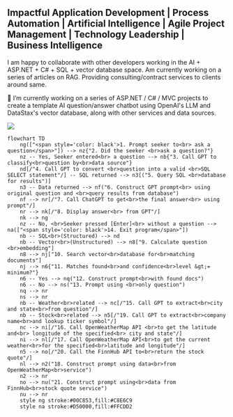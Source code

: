 ## Impactful Application Development | Process Automation | Artificial Intelligence | Agile Project Management | Technology Leadership | Business Intelligence

I am happy to collaborate with other developers working in the AI + ASP.NET + C# + SQL + vector database space. Am currently working on a series of articles on RAG. Providing consulting/contract services to clients around same. 

🔭 I’m currently working on a series of ASP.NET / C# / MVC projects to create a template AI question/answer chatbot using OpenAI's LLM and DataStax's vector database, along with other services and data sources.
<!--
**megerow/megerow** is a ✨ _special_ ✨ repository because its `README.md` (this file) appears on your GitHub profile.

Here are some ideas to get you started:

- 🔭 I’m currently working on ...
- 🌱 I’m currently learning ...
- 👯 I’m looking to collaborate on ...
- 🤔 I’m looking for help with ...
- 💬 Ask me about ...
- 📫 How to reach me: ...
- 😄 Pronouns: ...
- ⚡ Fun fact: ...
-->

<img src='../gerow1.jpg' />

```mermaid
flowchart TD
    ng(["<span style='color: black'>1. Prompt seeker to<br> ask a question</span>"]) --> nz{"2. Did the seeker <br>ask a question?"}
    nz -- Yes, Seeker entered<br> a question --> nb{"3. Call GPT to classify<br>question by<br>data source"}
    nd[/"4. Call GPT to convert <br>question into a valid <br>SQL SELECT statement"/] -- SQL returned --> n3[("5. Query SQL <br>database for results")]
    n3 -- Data returned --> nf("6. Construct GPT prompt<br> using original question and <br>query results from database")
    nf --> nr[/"7. Call ChatGPT to get<br>the final answer<br> using prompt"/]
    nr --> nk[/"8. Display answer<br> from GPT"/]
    nk --> ng
    nz -- No, <br>Seeker pressed [Enter]<br> without a question --> na(["<span style='color: black'>14. Exit program</span>"])
    nb -- SQL<br>(Structured) --> nd
    nb -- Vector<br>(Unstructured) --> n8["9. Calculate question <br>embedding"]
    n8 --> nj["10. Search vector<br>database for<br>matching documents"]
    nj --> n6{"11. Matches found<br>and confidence<br>level &gt;= minimum?"}
    n6 -- Yes --> nq("12. Construct prompt<br>with found docs")
    n6 -- No --> ns("13. Prompt using <br>only question")
    nq --> nr
    ns --> nr
    nb -- Weather<br>related --> nc[/"15. Call GPT to extract<br>city and state<br>from question"/]
    nb -- Stock<br>related --> n5[/"19. Call GPT to extract<br>company name<br>and lookup ticker symbol"/]
    nc --> ni[/"16. Call OpenWeatherMap API <br>to get the latitude and<br> longitude of the specified<br> city and state"/]
    ni --> nl[/"17. Call OpenWeatherMap API<br>to get the current weather<br>for the specified<br>latitude and longitude"/]
    n5 --> no[/"20. Call the FinnHub API to<br>return the stock quote"/]
    nl --> n2("18. Construct prompt using data<br>from OpenWeatherMap<br>service")
    n2 --> nr
    no --> nu("21. Construct prompt using<br>data from FinnHub<br>stock quote service")
    nu --> nr
    style ng stroke:#00C853,fill:#C8E6C9
    style na stroke:#D50000,fill:#FFCDD2


```
